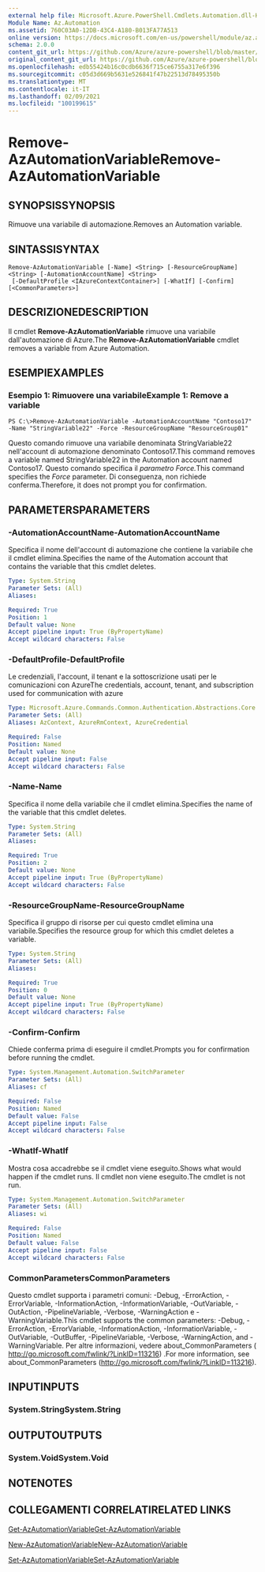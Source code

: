 ```yaml
---
external help file: Microsoft.Azure.PowerShell.Cmdlets.Automation.dll-Help.xml
Module Name: Az.Automation
ms.assetid: 760C03A0-12DB-43C4-A180-B013FA77A513
online version: https://docs.microsoft.com/en-us/powershell/module/az.automation/remove-azautomationvariable
schema: 2.0.0
content_git_url: https://github.com/Azure/azure-powershell/blob/master/src/Automation/Automation/help/Remove-AzAutomationVariable.md
original_content_git_url: https://github.com/Azure/azure-powershell/blob/master/src/Automation/Automation/help/Remove-AzAutomationVariable.md
ms.openlocfilehash: edb55424b16c0cdb6636f715ce6755a317e6f396
ms.sourcegitcommit: c05d3d669b5631e526841f47b22513d78495350b
ms.translationtype: MT
ms.contentlocale: it-IT
ms.lasthandoff: 02/09/2021
ms.locfileid: "100199615"
---
```

# <span data-ttu-id="4d6d2-101">Remove-AzAutomationVariable</span><span class="sxs-lookup"><span data-stu-id="4d6d2-101">Remove-AzAutomationVariable</span></span>

## <span data-ttu-id="4d6d2-102">SYNOPSIS</span><span class="sxs-lookup"><span data-stu-id="4d6d2-102">SYNOPSIS</span></span>
<span data-ttu-id="4d6d2-103">Rimuove una variabile di automazione.</span><span class="sxs-lookup"><span data-stu-id="4d6d2-103">Removes an Automation variable.</span></span>

## <span data-ttu-id="4d6d2-104">SINTASSI</span><span class="sxs-lookup"><span data-stu-id="4d6d2-104">SYNTAX</span></span>

```
Remove-AzAutomationVariable [-Name] <String> [-ResourceGroupName] <String> [-AutomationAccountName] <String>
 [-DefaultProfile <IAzureContextContainer>] [-WhatIf] [-Confirm] [<CommonParameters>]
```

## <span data-ttu-id="4d6d2-105">DESCRIZIONE</span><span class="sxs-lookup"><span data-stu-id="4d6d2-105">DESCRIPTION</span></span>
<span data-ttu-id="4d6d2-106">Il cmdlet **Remove-AzAutomationVariable** rimuove una variabile dall'automazione di Azure.</span><span class="sxs-lookup"><span data-stu-id="4d6d2-106">The **Remove-AzAutomationVariable** cmdlet removes a variable from Azure Automation.</span></span>

## <span data-ttu-id="4d6d2-107">ESEMPI</span><span class="sxs-lookup"><span data-stu-id="4d6d2-107">EXAMPLES</span></span>

### <span data-ttu-id="4d6d2-108">Esempio 1: Rimuovere una variabile</span><span class="sxs-lookup"><span data-stu-id="4d6d2-108">Example 1: Remove a variable</span></span>
```
PS C:\>Remove-AzAutomationVariable -AutomationAccountName "Contoso17" -Name "StringVariable22" -Force -ResourceGroupName "ResourceGroup01"
```

<span data-ttu-id="4d6d2-109">Questo comando rimuove una variabile denominata StringVariable22 nell'account di automazione denominato Contoso17.</span><span class="sxs-lookup"><span data-stu-id="4d6d2-109">This command removes a variable named StringVariable22 in the Automation account named Contoso17.</span></span>
<span data-ttu-id="4d6d2-110">Questo comando specifica il *parametro Force.*</span><span class="sxs-lookup"><span data-stu-id="4d6d2-110">This command specifies the *Force* parameter.</span></span>
<span data-ttu-id="4d6d2-111">Di conseguenza, non richiede conferma.</span><span class="sxs-lookup"><span data-stu-id="4d6d2-111">Therefore, it does not prompt you for confirmation.</span></span>

## <span data-ttu-id="4d6d2-112">PARAMETERS</span><span class="sxs-lookup"><span data-stu-id="4d6d2-112">PARAMETERS</span></span>

### <span data-ttu-id="4d6d2-113">-AutomationAccountName</span><span class="sxs-lookup"><span data-stu-id="4d6d2-113">-AutomationAccountName</span></span>
<span data-ttu-id="4d6d2-114">Specifica il nome dell'account di automazione che contiene la variabile che il cmdlet elimina.</span><span class="sxs-lookup"><span data-stu-id="4d6d2-114">Specifies the name of the Automation account that contains the variable that this cmdlet deletes.</span></span>

```yaml
Type: System.String
Parameter Sets: (All)
Aliases:

Required: True
Position: 1
Default value: None
Accept pipeline input: True (ByPropertyName)
Accept wildcard characters: False
```

### <span data-ttu-id="4d6d2-115">-DefaultProfile</span><span class="sxs-lookup"><span data-stu-id="4d6d2-115">-DefaultProfile</span></span>
<span data-ttu-id="4d6d2-116">Le credenziali, l'account, il tenant e la sottoscrizione usati per le comunicazioni con Azure</span><span class="sxs-lookup"><span data-stu-id="4d6d2-116">The credentials, account, tenant, and subscription used for communication with azure</span></span>

```yaml
Type: Microsoft.Azure.Commands.Common.Authentication.Abstractions.Core.IAzureContextContainer
Parameter Sets: (All)
Aliases: AzContext, AzureRmContext, AzureCredential

Required: False
Position: Named
Default value: None
Accept pipeline input: False
Accept wildcard characters: False
```

### <span data-ttu-id="4d6d2-117">-Name</span><span class="sxs-lookup"><span data-stu-id="4d6d2-117">-Name</span></span>
<span data-ttu-id="4d6d2-118">Specifica il nome della variabile che il cmdlet elimina.</span><span class="sxs-lookup"><span data-stu-id="4d6d2-118">Specifies the name of the variable that this cmdlet deletes.</span></span>

```yaml
Type: System.String
Parameter Sets: (All)
Aliases:

Required: True
Position: 2
Default value: None
Accept pipeline input: True (ByPropertyName)
Accept wildcard characters: False
```

### <span data-ttu-id="4d6d2-119">-ResourceGroupName</span><span class="sxs-lookup"><span data-stu-id="4d6d2-119">-ResourceGroupName</span></span>
<span data-ttu-id="4d6d2-120">Specifica il gruppo di risorse per cui questo cmdlet elimina una variabile.</span><span class="sxs-lookup"><span data-stu-id="4d6d2-120">Specifies the resource group for which this cmdlet deletes a variable.</span></span>

```yaml
Type: System.String
Parameter Sets: (All)
Aliases:

Required: True
Position: 0
Default value: None
Accept pipeline input: True (ByPropertyName)
Accept wildcard characters: False
```

### <span data-ttu-id="4d6d2-121">-Confirm</span><span class="sxs-lookup"><span data-stu-id="4d6d2-121">-Confirm</span></span>
<span data-ttu-id="4d6d2-122">Chiede conferma prima di eseguire il cmdlet.</span><span class="sxs-lookup"><span data-stu-id="4d6d2-122">Prompts you for confirmation before running the cmdlet.</span></span>

```yaml
Type: System.Management.Automation.SwitchParameter
Parameter Sets: (All)
Aliases: cf

Required: False
Position: Named
Default value: False
Accept pipeline input: False
Accept wildcard characters: False
```

### <span data-ttu-id="4d6d2-123">-WhatIf</span><span class="sxs-lookup"><span data-stu-id="4d6d2-123">-WhatIf</span></span>
<span data-ttu-id="4d6d2-124">Mostra cosa accadrebbe se il cmdlet viene eseguito.</span><span class="sxs-lookup"><span data-stu-id="4d6d2-124">Shows what would happen if the cmdlet runs.</span></span>
<span data-ttu-id="4d6d2-125">Il cmdlet non viene eseguito.</span><span class="sxs-lookup"><span data-stu-id="4d6d2-125">The cmdlet is not run.</span></span>

```yaml
Type: System.Management.Automation.SwitchParameter
Parameter Sets: (All)
Aliases: wi

Required: False
Position: Named
Default value: False
Accept pipeline input: False
Accept wildcard characters: False
```

### <span data-ttu-id="4d6d2-126">CommonParameters</span><span class="sxs-lookup"><span data-stu-id="4d6d2-126">CommonParameters</span></span>
<span data-ttu-id="4d6d2-127">Questo cmdlet supporta i parametri comuni: -Debug, -ErrorAction, -ErrorVariable, -InformationAction, -InformationVariable, -OutVariable, -OutAction, -PipelineVariable, -Verbose, -WarningAction e -WarningVariable.</span><span class="sxs-lookup"><span data-stu-id="4d6d2-127">This cmdlet supports the common parameters: -Debug, -ErrorAction, -ErrorVariable, -InformationAction, -InformationVariable, -OutVariable, -OutBuffer, -PipelineVariable, -Verbose, -WarningAction, and -WarningVariable.</span></span> <span data-ttu-id="4d6d2-128">Per altre informazioni, vedere about_CommonParameters ( http://go.microsoft.com/fwlink/?LinkID=113216) .</span><span class="sxs-lookup"><span data-stu-id="4d6d2-128">For more information, see about_CommonParameters (http://go.microsoft.com/fwlink/?LinkID=113216).</span></span>

## <span data-ttu-id="4d6d2-129">INPUT</span><span class="sxs-lookup"><span data-stu-id="4d6d2-129">INPUTS</span></span>

### <span data-ttu-id="4d6d2-130">System.String</span><span class="sxs-lookup"><span data-stu-id="4d6d2-130">System.String</span></span>

## <span data-ttu-id="4d6d2-131">OUTPUT</span><span class="sxs-lookup"><span data-stu-id="4d6d2-131">OUTPUTS</span></span>

### <span data-ttu-id="4d6d2-132">System.Void</span><span class="sxs-lookup"><span data-stu-id="4d6d2-132">System.Void</span></span>

## <span data-ttu-id="4d6d2-133">NOTE</span><span class="sxs-lookup"><span data-stu-id="4d6d2-133">NOTES</span></span>

## <span data-ttu-id="4d6d2-134">COLLEGAMENTI CORRELATI</span><span class="sxs-lookup"><span data-stu-id="4d6d2-134">RELATED LINKS</span></span>

[<span data-ttu-id="4d6d2-135">Get-AzAutomationVariable</span><span class="sxs-lookup"><span data-stu-id="4d6d2-135">Get-AzAutomationVariable</span></span>](./Get-AzAutomationVariable.md)

[<span data-ttu-id="4d6d2-136">New-AzAutomationVariable</span><span class="sxs-lookup"><span data-stu-id="4d6d2-136">New-AzAutomationVariable</span></span>](./New-AzAutomationVariable.md)

[<span data-ttu-id="4d6d2-137">Set-AzAutomationVariable</span><span class="sxs-lookup"><span data-stu-id="4d6d2-137">Set-AzAutomationVariable</span></span>](./Set-AzAutomationVariable.md)


